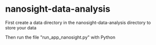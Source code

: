 # nanosight-data-analysis



First create a data directory in the nanosight-data-analysis directory to store your data

Then run the file "run_app_nanosight.py" with Python
